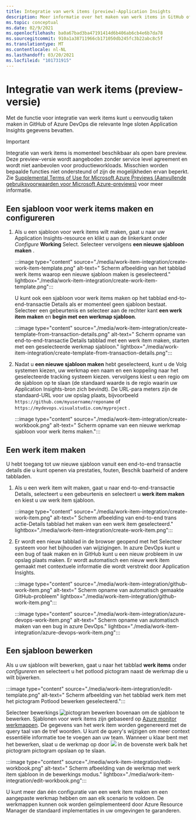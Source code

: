 ```yaml
---
title: Integratie van werk items (preview)-Application Insights
description: Meer informatie over het maken van werk items in GitHub of Azure DevOps met Inge sloten Application Insights-gegevens.
ms.topic: conceptual
ms.date: 02/9/2021
ms.openlocfilehash: ba0a67bad3ba47191414d6b406ab6cb4e6b7da78
ms.sourcegitcommit: 910a1a38711966cb171050db245fc3b22abc8c5f
ms.translationtype: MT
ms.contentlocale: nl-NL
ms.lasthandoff: 03/20/2021
ms.locfileid: "101731915"
---
```

# <a name="work-item-integration-preview"></a>Integratie van werk items (preview-versie)

Met de functie voor integratie van werk items kunt u eenvoudig taken maken in GitHub of Azure DevOps die relevante Inge sloten Application Insights gegevens bevatten.

> [!IMPORTANT]
> Integratie van werk items is momenteel beschikbaar als open bare preview.
> Deze preview-versie wordt aangeboden zonder service level agreement en wordt niet aanbevolen voor productieworkloads. Misschien worden bepaalde functies niet ondersteund of zijn de mogelijkheden ervan beperkt.
> Zie [Supplemental Terms of Use for Microsoft Azure Previews (Aanvullende gebruiksvoorwaarden voor Microsoft Azure-previews)](https://azure.microsoft.com/support/legal/preview-supplemental-terms/) voor meer informatie.

## <a name="create-and-configure-a-work-item-template"></a>Een sjabloon voor werk items maken en configureren

1. Als u een sjabloon voor werk items wilt maken, gaat u naar uw Application Insights-resource en klikt u aan de linkerkant onder *Configure* **Working** Select. Selecteer vervolgens **een nieuwe sjabloon maken** .

    :::image type="content" source="./media/work-item-integration/create-work-item-template.png" alt-text=" Scherm afbeelding van het tabblad werk items waarop een nieuwe sjabloon maken is geselecteerd." lightbox="./media/work-item-integration/create-work-item-template.png":::

    U kunt ook een sjabloon voor werk items maken op het tabblad end-to-end-transactie Details als er momenteel geen sjabloon bestaat. Selecteer een gebeurtenis en selecteer aan de rechter kant **een werk item maken** en **begin met een werkmap sjabloon**.

    :::image type="content" source="./media/work-item-integration/create-template-from-transaction-details.png" alt-text=" Scherm opname van end-to-end-transactie Details tabblad met een werk item maken, starten met een geselecteerde werkmap sjabloon." lightbox="./media/work-item-integration/create-template-from-transaction-details.png":::

2. Nadat u **een nieuwe sjabloon maken** hebt geselecteerd, kunt u de Volg systemen kiezen, uw werkmap een naam en een koppeling naar het geselecteerde tracking systeem kiezen. vervolgens kiest u een regio om de sjabloon op te slaan (de standaard waarde is de regio waarin uw Application Insights-bron zich bevindt). De URL-para meters zijn de standaard-URL voor uw opslag plaats, bijvoorbeeld `https://github.com/myusername/reponame` of `https://mydevops.visualstudio.com/myproject` .

    :::image type="content" source="./media/work-item-integration/create-workbook.png" alt-text=" Scherm opname van een nieuwe werkmap sjabloon voor werk items maken.":::

## <a name="create-a-work-item"></a>Een werk item maken

 U hebt toegang tot uw nieuwe sjabloon vanuit een end-to-end transactie details die u kunt openen via prestaties, fouten, Beschik baarheid of andere tabbladen.

1. Als u een werk item wilt maken, gaat u naar end-to-end-transactie Details, selecteert u een gebeurtenis en selecteert u **werk item maken** en kiest u uw werk item sjabloon.

    :::image type="content" source="./media/work-item-integration/create-work-item.png" alt-text=" Scherm afbeelding van end-to-end trans actie-Details tabblad het maken van een werk item geselecteerd." lightbox="./media/work-item-integration/create-work-item.png":::

1. Er wordt een nieuw tabblad in de browser geopend met het Selecteer systeem voor het bijhouden van wijzigingen. In azure DevOps kunt u een bug of taak maken en in GitHub kunt u een nieuw probleem in uw opslag plaats maken. Er wordt automatisch een nieuw werk item gemaakt met contextuele informatie die wordt verstrekt door Application Insights.

    :::image type="content" source="./media/work-item-integration/github-work-item.png" alt-text=" Scherm opname van automatisch gemaakte GitHub-probleem" lightbox="./media/work-item-integration/github-work-item.png":::

    :::image type="content" source="./media/work-item-integration/azure-devops-work-item.png" alt-text=" Scherm opname van automatisch maken van een bug in azure DevOps." lightbox="./media/work-item-integration/azure-devops-work-item.png":::

## <a name="edit-a-template"></a>Een sjabloon bewerken

Als u uw sjabloon wilt bewerken, gaat u naar het tabblad **werk items** onder *configureren* en selecteert u het potlood pictogram naast de werkmap die u wilt bijwerken.

:::image type="content" source="./media/work-item-integration/edit-template.png" alt-text=" Scherm afbeelding van het tabblad werk item met het pictogram Potlood bewerken geselecteerd.":::

Selecteer bewerkings ![ pictogram bewerken ](./media/work-item-integration/edit-icon.png) bovenaan om de sjabloon te bewerken. Sjablonen voor werk items zijn gebaseerd op [Azure monitor werkmappen](../visualize/workbooks-overview.md). De gegevens van het werk item worden gegenereerd met de query taal van de tref woorden. U kunt de query's wijzigen om meer context essentiële informatie toe te voegen aan uw team. Wanneer u klaar bent met het bewerken, slaat u de werkmap op door ![ ](./media/work-item-integration/save-icon.png) in de bovenste werk balk het pictogram pictogram opslaan op te slaan.

:::image type="content" source="./media/work-item-integration/edit-workbook.png" alt-text=" Scherm afbeelding van de werkmap met werk item sjabloon in de bewerkings modus." lightbox="./media/work-item-integration/edit-workbook.png":::

U kunt meer dan één configuratie van een werk item maken en een aangepaste werkmap hebben om aan elk scenario te voldoen. De werkmappen kunnen ook worden geïmplementeerd door Azure Resource Manager de standaard implementaties in uw omgevingen te garanderen.